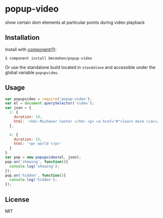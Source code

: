 
# popup-video

  show certain dom elements at particular points during video playback

## Installation

  Install with [component(1)](http://component.io):

    $ component install bmcmahen/popup-video

  Or use the standalone build located in `standalone` and accessible under the global variable `popupvideo`.

## Usage
```javascript
var popupvideo = require('popup-video');
var el = document.querySelector('video');
var json = {
  2: {
    duration: 10,
    html: '<h5> Michener Center </h5> <p> <a href="#">learn more </a></p>'
  },

  4: {
    duration: 15,
    html: '<p> world </p>'
  }
}
var pop = new popupvideo(el, json);
pop.on('showing', function(){
  console.log('showing');
});
pop.on('hidden', function(){
  console.log('hidden');
});
```


## License

  MIT
